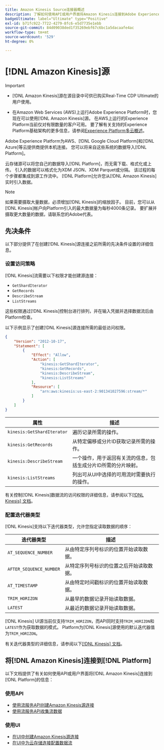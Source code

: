 ```yaml
---
title: Amazon Kinesis Source连接器概述
description: 了解如何使用API或用户界面将Amazon Kinesis连接到Adobe Experience Platform。
badgeUltimate: label="Ultimate" type="Positive"
exl-id: b71fc922-7722-4279-8fc6-e5d7735e1ebb
source-git-commit: 84d09038ded1f35269ebf67c6bc1a5dacaafe4ac
workflow-type: tm+mt
source-wordcount: '529'
ht-degree: 0%

---
```


# [!DNL Amazon Kinesis]源

>[!IMPORTANT]
>
>- [!DNL Amazon Kinesis]源在源目录中可供已购买Real-Time CDP Ultimate的用户使用。
>
>- 在Amazon Web Services (AWS)上运行Adobe Experience Platform时，您现在可以使用[!DNL Amazon Kinesis]源。 在AWS上运行的Experience Platform当前仅对有限数量的客户可用。 要了解有关支持的Experience Platform基础架构的更多信息，请参阅[Experience Platform多云概述](../../../landing/multi-cloud.md)。


Adobe Experience Platform为AWS、[!DNL Google Cloud Platform]和[!DNL Azure]等云提供商提供本机连接。 您可以将来自这些系统的数据导入[!DNL Platform]。

云存储源可以将您自己的数据导入[!DNL Platform]，而无需下载、格式化或上传。 引入的数据可以格式化为XDM JSON、XDM Parquet或分隔。 该过程的每个步骤都集成到源工作流中。 [!DNL Platform]允许您从[!DNL Amazon Kinesis]实时引入数据。

>[!NOTE]
>
>如果需要摄取大量数据，必须增加[!DNL Kinesis]的缩放因子。 目前，您可以从[!DNL Kinesis]帐户向Platform引入的最大数据量为每秒4000条记录。 要扩展并摄取更大数量的数据，请联系您的Adobe代表。

## 先决条件

以下部分提供了在创建[!DNL Kinesis]源连接之前所需的先决条件设置的详细信息。

### 设置访问策略

[!DNL Kinesis]流需要以下权限才能创建源连接：

- `GetShardIterator`
- `GetRecords`
- `DescribeStream`
- `ListStreams`

这些权限通过[!DNL Kinesis]控制台进行排列，并在输入凭据并选择数据流后由Platform检查。

以下示例显示了创建[!DNL Kinesis]源连接所需的最低访问权限。

```json
{
    "Version": "2012-10-17",
    "Statement": [
        {
            "Effect": "Allow",
            "Action": [
                "kinesis:GetShardIterator",
                "kinesis:GetRecords",
                "kinesis:DescribeStream",
                "kinesis:ListStreams"
            ],
            "Resource": [
                "arn:aws:kinesis:us-east-2:901341027596:stream/*"
            ]
        }
    ]
}
```

| 属性 | 描述 |
| -------- | ----------- |
| `kinesis:GetShardIterator` | 遍历记录所需的操作。 |
| `kinesis:GetRecords` | 从特定偏移或分片ID获取记录所需的操作。 |
| `kinesis:DescribeStream` | 一个操作，用于返回有关流的信息，包括生成分片ID所需的分片映射。 |
| `kinesis:ListStreams` | 列出可从UI中选择的可用流时需要执行的操作。 |

有关控制[!DNL Kinesis]数据流的访问权限的详细信息，请参阅以下[[!DNL Kinesis] 文档](https://docs.aws.amazon.com/streams/latest/dev/controlling-access.html)。

### 配置迭代器类型

[!DNL Kinesis]支持以下迭代器类型，允许您指定读取数据的顺序：

| 迭代器类型 | 描述 |
| ------------- | ----------- |
| `AT_SEQUENCE_NUMBER` | 从由特定序列号标识的位置开始读取数据。 |
| `AFTER_SEQUENCE_NUMBER` | 从特定序列号标识的位置之后开始读取数据。 |
| `AT_TIMESTAMP` | 从由特定时间戳标识的位置开始读取数据。 |
| `TRIM_HORIZON` | 从最早的数据记录开始读取数据。 |
| `LATEST` | 从最近的数据记录开始读取数据。 |

[!DNL Kinesis] UI源当前仅支持`TRIM_HORIZON`，而API同时支持`TRIM_HORIZON`和`LATEST`作为获取数据的模式。 Platform为[!DNL Kinesis]源使用的默认迭代器值为`TRIM_HORIZON`。

有关迭代器类型的详细信息，请参阅以下[[!DNL Kinesis] 文档](https://docs.aws.amazon.com/kinesis/latest/APIReference/API_GetShardIterator.html#API_GetShardIterator_RequestSyntax)。

## 将[!DNL Amazon Kinesis]连接到[!DNL Platform]

以下文档提供了有关如何使用API或用户界面将[!DNL Amazon Kinesis]连接到[!DNL Platform]的信息：

### 使用API

- [使用流服务API创建Amazon Kinesis源连接](../../tutorials/api/create/cloud-storage/kinesis.md)
- [使用流服务API收集流数据](../../tutorials/api/collect/streaming.md)

### 使用UI

- [在UI中创建Amazon Kinesis源连接](../../tutorials/ui/create/cloud-storage/kinesis.md)
- [在UI中为云存储连接配置数据流](../../tutorials/ui/dataflow/streaming/cloud-storage-streaming.md)
